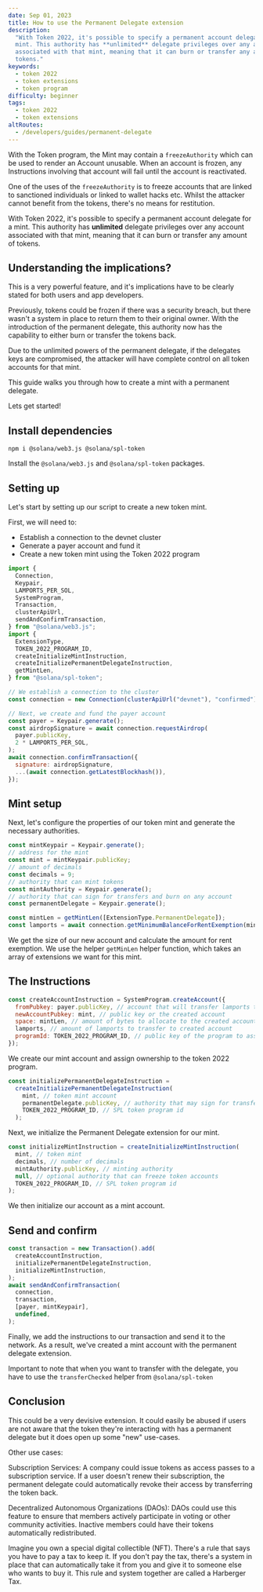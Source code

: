 ```yaml
---
date: Sep 01, 2023
title: How to use the Permanent Delegate extension
description:
  "With Token 2022, it's possible to specify a permanent account delegate for a
  mint. This authority has **unlimited** delegate privileges over any account
  associated with that mint, meaning that it can burn or transfer any amount of
  tokens."
keywords:
  - token 2022
  - token extensions
  - token program
difficulty: beginner
tags:
  - token 2022
  - token extensions
altRoutes:
  - /developers/guides/permanent-delegate
---
```


With the Token program, the Mint may contain a `freezeAuthority` which can be
used to render an Account unusable. When an account is frozen, any Instructions
involving that account will fail until the account is reactivated.

One of the uses of the `freezeAuthority` is to freeze accounts that are linked
to sanctioned individuals or linked to wallet hacks etc. Whilst the attacker
cannot benefit from the tokens, there's no means for restitution.

With Token 2022, it's possible to specify a permanent account delegate for a
mint. This authority has **unlimited** delegate privileges over any account
associated with that mint, meaning that it can burn or transfer any amount of
tokens.

## Understanding the implications?

This is a very powerful feature, and it's implications have to be clearly stated
for both users and app developers.

Previously, tokens could be frozen if there was a security breach, but there
wasn't a system in place to return them to their original owner. With the
introduction of the permanent delegate, this authority now has the capability to
either burn or transfer the tokens back.

Due to the unlimited powers of the permanent delegate, if the delegates keys are
compromised, the attacker will have complete control on all token accounts for
that mint.

This guide walks you through how to create a mint with a permanent delegate.

Lets get started!

## Install dependencies

```shell
npm i @solana/web3.js @solana/spl-token
```

Install the `@solana/web3.js` and `@solana/spl-token` packages.

## Setting up

Let's start by setting up our script to create a new token mint.

First, we will need to:

- Establish a connection to the devnet cluster
- Generate a payer account and fund it
- Create a new token mint using the Token 2022 program

```javascript
import {
  Connection,
  Keypair,
  LAMPORTS_PER_SOL,
  SystemProgram,
  Transaction,
  clusterApiUrl,
  sendAndConfirmTransaction,
} from "@solana/web3.js";
import {
  ExtensionType,
  TOKEN_2022_PROGRAM_ID,
  createInitializeMintInstruction,
  createInitializePermanentDelegateInstruction,
  getMintLen,
} from "@solana/spl-token";

// We establish a connection to the cluster
const connection = new Connection(clusterApiUrl("devnet"), "confirmed");

// Next, we create and fund the payer account
const payer = Keypair.generate();
const airdropSignature = await connection.requestAirdrop(
  payer.publicKey,
  2 * LAMPORTS_PER_SOL,
);
await connection.confirmTransaction({
  signature: airdropSignature,
  ...(await connection.getLatestBlockhash()),
});
```

## Mint setup

Next, let's configure the properties of our token mint and generate the
necessary authorities.

```javascript
const mintKeypair = Keypair.generate();
// address for the mint
const mint = mintKeypair.publicKey;
// amount of decimals
const decimals = 9;
// authority that can mint tokens
const mintAuthority = Keypair.generate();
// authority that can sign for transfers and burn on any account
const permanentDelegate = Keypair.generate();

const mintLen = getMintLen([ExtensionType.PermanentDelegate]);
const lamports = await connection.getMinimumBalanceForRentExemption(mintLen);
```

We get the size of our new account and calculate the amount for rent exemption.
We use the helper `getMinLen` helper function, which takes an array of
extensions we want for this mint.

## The Instructions

```javascript
const createAccountInstruction = SystemProgram.createAccount({
  fromPubkey: payer.publicKey, // account that will transfer lamports to created account
  newAccountPubkey: mint, // public key or the created account
  space: mintLen, // amount of bytes to allocate to the created account
  lamports, // amount of lamports to transfer to created account
  programId: TOKEN_2022_PROGRAM_ID, // public key of the program to assign as owner of created account
});
```

We create our mint account and assign ownership to the token 2022 program.

```javascript
const initializePermanentDelegateInstruction =
  createInitializePermanentDelegateInstruction(
    mint, // token mint account
    permanentDelegate.publicKey, // authority that may sign for transfers and burns on all accounts
    TOKEN_2022_PROGRAM_ID, // SPL token program id
  );
```

Next, we initialize the Permanent Delegate extension for our mint.

```javascript
const initializeMintInstruction = createInitializeMintInstruction(
  mint, // token mint
  decimals, // number of decimals
  mintAuthority.publicKey, // minting authority
  null, // optional authority that can freeze token accounts
  TOKEN_2022_PROGRAM_ID, // SPL token program id
);
```

We then initialize our account as a mint account.

## Send and confirm

```javascript
const transaction = new Transaction().add(
  createAccountInstruction,
  initializePermanentDelegateInstruction,
  initializeMintInstruction,
);
await sendAndConfirmTransaction(
  connection,
  transaction,
  [payer, mintKeypair],
  undefined,
);
```

Finally, we add the instructions to our transaction and send it to the network.
As a result, we've created a mint account with the permanent delegate extension.

Important to note that when you want to transfer with the delegate, you have to
use the `transferChecked` helper from `@solana/spl-token`

## Conclusion

This could be a very devisive extension. It could easily be abused if users are
not aware that the token they're interacting with has a permanent delegate but
it does open up some "new" use-cases.

Other use cases:

Subscription Services: A company could issue tokens as access passes to a
subscription service. If a user doesn't renew their subscription, the permanent
delegate could automatically revoke their access by transferring the token back.

Decentralized Autonomous Organizations (DAOs): DAOs could use this feature to
ensure that members actively participate in voting or other community
activities. Inactive members could have their tokens automatically
redistributed.

Imagine you own a special digital collectible (NFT). There's a rule that says
you have to pay a tax to keep it. If you don't pay the tax, there's a system in
place that can automatically take it from you and give it to someone else who
wants to buy it. This rule and system together are called a Harberger Tax.
